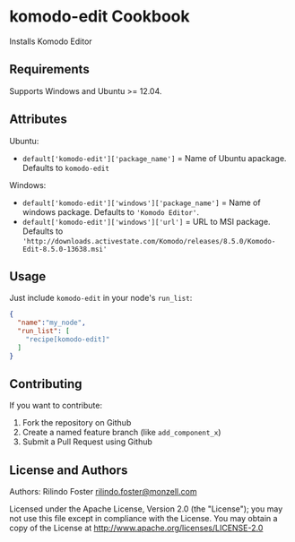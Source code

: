 komodo-edit Cookbook
====================
Installs Komodo Editor


Requirements
------------
Supports Windows and Ubuntu >= 12.04.

Attributes
----------

Ubuntu:

* `default['komodo-edit']['package_name']` = Name of Ubuntu apackage. Defaults to `komodo-edit`


Windows: 
* `default['komodo-edit']['windows']['package_name']` =  Name of windows package. Defaults to `'Komodo Editor'`.
* `default['komodo-edit']['windows']['url']` = URL to MSI package. Defaults to `'http://downloads.activestate.com/Komodo/releases/8.5.0/Komodo-Edit-8.5.0-13638.msi'`

Usage
-----

Just include `komodo-edit` in your node's `run_list`:

```json
{
  "name":"my_node",
  "run_list": [
    "recipe[komodo-edit]"
  ]
}
```

Contributing
------------
If you want to contribute:

1. Fork the repository on Github
2. Create a named feature branch (like `add_component_x`)
3. Submit a Pull Request using Github

License and Authors
-------------------
Authors: Rilindo Foster <rilindo.foster@monzell.com>

Licensed under the Apache License, Version 2.0 (the "License");
you may not use this file except in compliance with the License.
You may obtain a copy of the License at http://www.apache.org/licenses/LICENSE-2.0
